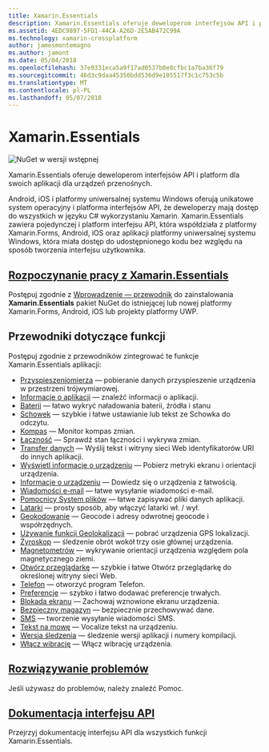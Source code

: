 ```yaml
---
title: Xamarin.Essentials
description: Xamarin.Essentials oferuje deweloperom interfejsów API i platform dla swoich aplikacji dla urządzeń przenośnych.
ms.assetid: 4EDC9897-5FD1-44CA-A26D-2E5AB472C99A
ms.technology: xamarin-crossplatform
author: jamesmontemagno
ms.author: jamont
ms.date: 05/04/2018
ms.openlocfilehash: 37e9331eca5a9f17ad0537b0e8cfbc1a7ba36f79
ms.sourcegitcommit: 46d3c9daa45350bdd536d9e105517f3c1c753c5b
ms.translationtype: MT
ms.contentlocale: pl-PL
ms.lasthandoff: 05/07/2018
---
```

# <a name="xamarinessentials"></a>Xamarin.Essentials

![NuGet w wersji wstępnej](~/media/shared/pre-release.png)

Xamarin.Essentials oferuje deweloperom interfejsów API i platform dla swoich aplikacji dla urządzeń przenośnych.

Android, iOS i platformy uniwersalnej systemu Windows oferują unikatowe system operacyjny i platforma interfejsów API, że deweloperzy mają dostęp do wszystkich w języku C# wykorzystaniu Xamarin. Xamarin.Essentials zawiera pojedynczej i platform interfejsu API, która współdziała z platformy Xamarin.Forms, Android, iOS oraz aplikacji platformy uniwersalnej systemu Windows, która miała dostęp do udostępnionego kodu bez względu na sposób tworzenia interfejsu użytkownika.

## <a name="get-started-with-xamarinessentialsget-startedmdcontextxamarinxamarin-forms"></a>[Rozpoczynanie pracy z Xamarin.Essentials](get-started.md?context=xamarin/xamarin-forms)

Postępuj zgodnie z [Wprowadzenie — przewodnik](get-started.md) do zainstalowania **Xamarin.Essentials** pakiet NuGet do istniejącej lub nowej platformy Xamarin.Forms, Android, iOS lub projekty platformy UWP.

## <a name="feature-guides"></a>Przewodniki dotyczące funkcji

Postępuj zgodnie z przewodników zintegrować te funkcje Xamarin.Essentials aplikacji:

* [Przyspieszeniomierza](accelerometer.md?context=xamarin/xamarin-forms) — pobieranie danych przyspieszenie urządzenia w przestrzeni trójwymiarowej.
* [Informacje o aplikacji](app-information.md?context=xamarin/xamarin-forms) — znaleźć informacji o aplikacji.
* [Baterii](battery.md?context=xamarin/xamarin-forms) — łatwo wykryć naładowania baterii, źródła i stanu
* [Schowek](clipboard.md?context=xamarin/xamarin-forms) — szybkie i łatwe ustawianie lub tekst ze Schowka do odczytu.
* [Kompas](compass.md?context=xamarin/xamarin-forms) — Monitor kompas zmian.
* [Łączność](connectivity.md?context=xamarin/xamarin-forms) — Sprawdź stan łączności i wykrywa zmian.
* [Transfer danych](data-transfer.md?context=xamarin/xamarin-forms) — Wyślij tekst i witryny sieci Web identyfikatorów URI do innych aplikacji.
* [Wyświetl informacje o urządzeniu](device-display.md?context=xamarin/xamarin-forms) — Pobierz metryki ekranu i orientacji urządzenia.
* [Informacje o urządzeniu](device-information.md?context=xamarin/xamarin-forms) — Dowiedz się o urządzenia z łatwością.
* [Wiadomości e-mail](email.md?context=xamarin/xamarin-forms) — łatwe wysyłanie wiadomości e-mail.
* [Pomocnicy System plików](file-system-helpers.md?context=xamarin/xamarin-forms) — łatwe zapisywać pliki danych aplikacji.
* [Latarki](flashlight.md?context=xamarin/xamarin-forms) — prosty sposób, aby włączyć latarki wł. / wył.
* [Geokodowanie](geocoding.md?context=xamarin/xamarin-forms) — Geocode i adresy odwrotnej geocode i współrzędnych.
* [Używanie funkcji Geolokalizacji](geolocation.md?context=xamarin/xamarin-forms) — pobrać urządzenia GPS lokalizacji.
* [Żyroskop](gyroscope.md?context=xamarin/xamarin-forms) — śledzenie obrót wokół trzy osie głównej urządzenia.
* [Magnetometrów](magnetometer.md?context=xamarin/xamarin-forms) — wykrywanie orientacji urządzenia względem pola magnetycznego ziemi.
* [Otwórz przeglądarkę](open-browser.md?context=xamarin/xamarin-forms) — szybkie i łatwe Otwórz przeglądarkę do określonej witryny sieci Web.
* [Telefon](phone-dialer.md?context=xamarin/xamarin-forms) — otworzyć program Telefon.
* [Preferencje](preferences.md?context=xamarin/xamarin-forms) — szybko i łatwo dodawać preferencje trwałych.
* [Blokada ekranu](screen-lock.md?context=xamarin/xamarin-forms) — Zachowaj wznowione ekranu urządzenia.
* [Bezpieczny magazyn](secure-storage.md?context=xamarin/xamarin-forms) — bezpiecznie przechowywać dane.
* [SMS](sms.md?context=xamarin/xamarin-forms) — tworzenie wysyłanie wiadomości SMS.
* [Tekst na mowę](text-to-speech.md?context=xamarin/xamarin-forms) — Vocalize tekst na urządzeniu.
* [Wersja śledzenia](version-tracking.md?context=xamarin/xamarin-forms) — śledzenie wersji aplikacji i numery kompilacji.
* [Włącz wibrację](vibrate.md?context=xamarin/xamarin-forms) — Włącz wibrację urządzenia.

## <a name="troubleshootingtroubleshootingmdcontextxamarinxamarin-forms"></a>[Rozwiązywanie problemów](troubleshooting.md?context=xamarin/xamarin-forms)

Jeśli używasz do problemów, należy znaleźć Pomoc.

## <a name="api-documentationxrefxamarinessentials"></a>[Dokumentacja interfejsu API](xref:Xamarin.Essentials)

Przejrzyj dokumentację interfejsu API dla wszystkich funkcji Xamarin.Essentials.
